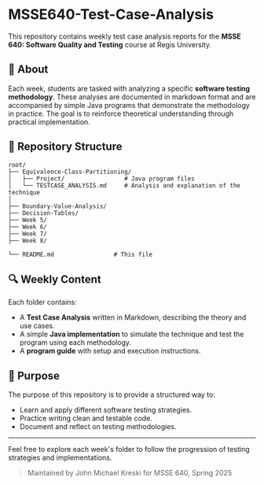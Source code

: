 # MSSE640-Test-Case-Analysis

This repository contains weekly test case analysis reports for the **MSSE 640: Software Quality and Testing** course at Regis University.

## 📘 About
Each week, students are tasked with analyzing a specific **software testing methodology**. These analyses are documented in markdown format and are accompanied by simple Java programs that demonstrate the methodology in practice. The goal is to reinforce theoretical understanding through practical implementation.

## 📁 Repository Structure
```
root/
├── Equivalence-Class-Partitioning/
│   ├── Project/                 # Java program files 
│   └── TESTCASE_ANALYSIS.md     # Analysis and explanation of the technique
│
├── Boundary-Value-Analysis/                   
├── Decision-Tables/
├── Week 5/
├── Week 6/
├── Week 7/
├── Week 8/

└── README.md                 # This file
```

## 🔍 Weekly Content
Each folder contains:
- A **Test Case Analysis** written in Markdown, describing the theory and use cases.
- A simple **Java implementation** to simulate the technique and test the program using each methodology.
- A **program guide** with setup and execution instructions.

## 🧪 Purpose
The purpose of this repository is to provide a structured way to:
- Learn and apply different software testing strategies.
- Practice writing clean and testable code.
- Document and reflect on testing methodologies.

---

Feel free to explore each week's folder to follow the progression of testing strategies and implementations.

> Maintained by John Michael Kreski for MSSE 640, Spring 2025

